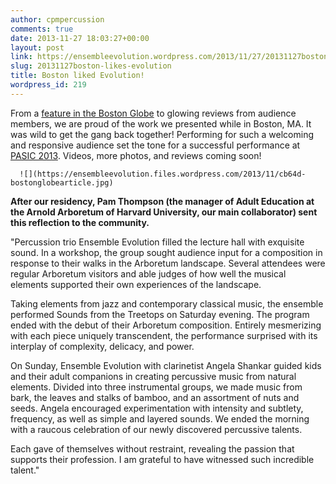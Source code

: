 ```yaml
---
author: cpmpercussion
comments: true
date: 2013-11-27 18:03:27+00:00
layout: post
link: https://ensembleevolution.wordpress.com/2013/11/27/20131127boston-likes-evolution/
slug: 20131127boston-likes-evolution
title: Boston liked Evolution!
wordpress_id: 219
---
```


From a [feature in the Boston Globe](http://www.bostonglobe.com/arts/music/2013/11/07/ensemble-evolution-brings-treetop-sounds-arnold-arboretum/6hw3dZlCLTzm8lqZXXoaYL/story.html) to glowing reviews from audience members, we are proud of the work we presented while in Boston, MA. It was wild to get the gang back together! Performing for such a welcoming and responsive audience set the tone for a successful performance at [PASIC 2013](http://www.pas.org/pasic.aspx). Videos, more photos, and reviews coming soon!


  
      ![](https://ensembleevolution.files.wordpress.com/2013/11/cb64d-bostonglobearticle.jpg)
  



**After our residency, Pam Thompson (the manager of Adult Education at the Arnold Arboretum of Harvard University, our main collaborator) sent this reflection to the community.**

"Percussion trio Ensemble Evolution filled the lecture hall with exquisite sound.  In a workshop, the group sought audience input for a composition in response to their walks in the Arboretum landscape. Several attendees were regular Arboretum visitors and able judges of how well the musical elements supported their own experiences of the landscape.

Taking elements from jazz and contemporary classical music, the ensemble performed Sounds from the Treetops on Saturday evening. The program ended with the debut of their Arboretum composition. Entirely mesmerizing with each piece uniquely transcendent, the performance surprised with its interplay of complexity, delicacy, and power.  
  
On Sunday, Ensemble Evolution with clarinetist Angela Shankar guided kids and their adult companions in creating percussive music from natural elements. Divided into three instrumental groups, we made music from bark, the leaves and stalks of bamboo, and an assortment of nuts and seeds. Angela encouraged experimentation with intensity and subtlety, frequency, as well as simple and layered sounds. We ended the morning with a raucous celebration of our newly discovered percussive talents.

Each gave of themselves without restraint, revealing the passion that supports their profession. I am grateful to have witnessed such incredible talent."
